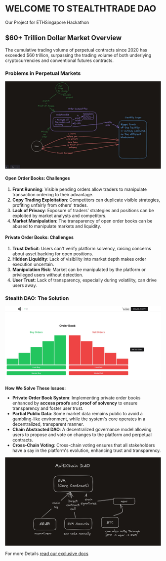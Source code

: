 # WELCOME TO  STEALTHTRADE DAO 

Our Project for ETHSingapore Hackathon 


## $60+ Trillion Dollar Market Overview

The cumulative trading volume of perpetual contracts since 2020 has exceeded $60 trillion, surpassing the trading volume of both underlying cryptocurrencies and conventional futures contracts.

### Problems in Perpetual Markets


<img src='./images/3.jpeg'>


#### Open Order Books: Challenges
1. **Front Running**: Visible pending orders allow traders to manipulate transaction ordering to their advantage.
2. **Copy Trading Exploitation**: Competitors can duplicate visible strategies, profiting unfairly from others' trades.
3. **Lack of Privacy**: Exposure of traders' strategies and positions can be exploited by market analysts and competitors.
4. **Market Manipulation**: The transparency of open order books can be abused to manipulate markets and liquidity.

#### Private Order Books: Challenges
1. **Trust Deficit**: Users can't verify platform solvency, raising concerns about asset backing for open positions.
2. **Hidden Liquidity**: Lack of visibility into market depth makes order execution uncertain.
3. **Manipulation Risk**: Market can be manipulated by the platform or privileged users without detection.
4. **User Trust**: Lack of transparency, especially during volatility, can drive users away.

### Stealth DAO: The Solution


<img src='./images/2.jpeg'>

**How We Solve These Issues:**
- **Private Order Book System**: Implementing private order books enhanced by **access proofs** and **proof of solvency** to ensure transparency and foster user trust.
- **Partial Public Data**: Some market data remains public to avoid a gambling-like environment, while the system's core operates in a decentralized, transparent manner.
- **Chain Abstracted DAO**: A decentralized governance model allowing users to propose and vote on changes to the platform and perpetual contracts.
- **Cross-Chain Voting**: Cross-chain voting ensures that all stakeholders have a say in the platform's evolution, enhancing trust and transparency.


<img src='./images/1.jpeg'>

For more Details <a href='https://stealthtradedao.gitbook.io/stealthtradedao'> read our exclusive docs</a>